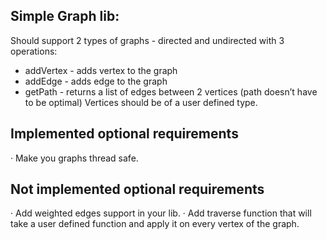 Simple Graph lib:
---
Should support 2 types of graphs - directed and undirected with 3 operations:
- addVertex - adds vertex to the graph
- addEdge - adds edge to the graph
- getPath - returns a list of edges between 2 vertices (path doesn’t have to be optimal)
Vertices should be of a user defined type.

## Implemented optional requirements
·  Make you graphs thread safe.

## Not implemented optional requirements
·  Add weighted edges support in your lib. 
·  Add traverse function that will take a user defined function and apply it on every vertex of the graph.
